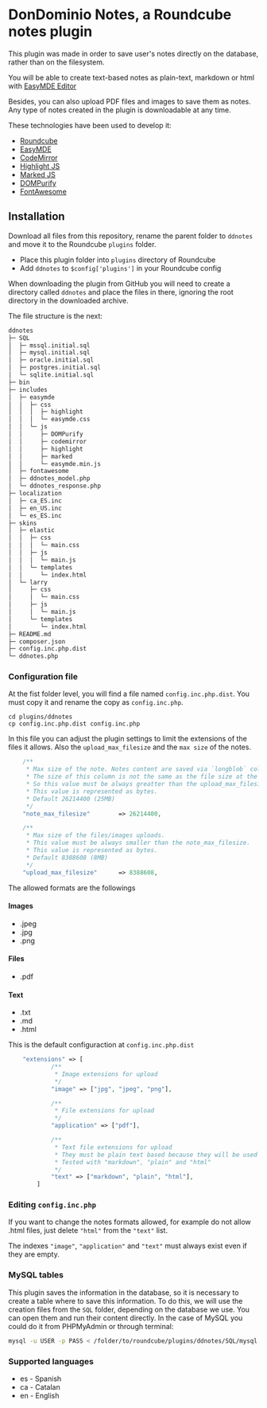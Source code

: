 # DonDominio Notes, a Roundcube notes plugin

This plugin was made in order to save user's notes directly on the database, rather than on the filesystem.

You will be able to create text-based notes as plain-text, markdown or html with [EasyMDE Editor](https://github.com/Ionaru/easy-markdown-editor)

Besides, you can also upload PDF files and images to save them as notes. Any type of notes created in the plugin is downloadable at any time.

These technologies have been used to develop it:

- [Roundcube](https://github.com/roundcube/roundcubemail)
- [EasyMDE](https://github.com/Ionaru/easy-markdown-editor)
- [CodeMirror](https://github.com/codemirror/CodeMirror)
- [Highlight JS](https://github.com/highlightjs/highlight.js/)
- [Marked JS](https://github.com/markedjs/marked)
- [DOMPurify](https://github.com/cure53/DOMPurify)
- [FontAwesome](https://fontawesome.com/)

## Installation

Download all files from this repository, rename the parent folder to `ddnotes` and move it to the Roundcube `plugins` folder. 
- Place this plugin folder into `plugins` directory of Roundcube
- Add `ddnotes` to `$config['plugins']` in your Roundcube config

When downloading the plugin from GitHub you will need to create a directory called `ddnotes` and place the files in there, ignoring the root directory in the downloaded archive.


The file structure is the next:

```bash
ddnotes                                                 
├─ SQL                                                  
│  ├─ mssql.initial.sql                                 
│  ├─ mysql.initial.sql                                 
│  ├─ oracle.initial.sql                                
│  ├─ postgres.initial.sql                              
│  └─ sqlite.initial.sql                                
├─ bin                                                  
├─ includes                                             
│  ├─ easymde                                           
│  │  ├─ css                                            
│  │  │  ├─ highlight                      
│  │  │  └─ easymde.css                                 
│  │  └─ js                                             
│  │     ├─ DOMPurify                                   
│  │     ├─ codemirror                                  
│  │     ├─ highlight                                   
│  │     ├─ marked                                      
│  │     └─ easymde.min.js                              
│  ├─ fontawesome                                       
│  ├─ ddnotes_model.php                                 
│  └─ ddnotes_response.php                              
├─ localization                                         
│  ├─ ca_ES.inc                                         
│  ├─ en_US.inc                                         
│  └─ es_ES.inc                                         
├─ skins                                                
│  ├─ elastic                                           
│  │  ├─ css                                            
│  │  │  └─ main.css                                    
│  │  ├─ js                                             
│  │  │  └─ main.js                                     
│  │  └─ templates                                      
│  │     └─ index.html                                  
│  └─ larry                                             
│     ├─ css                                            
│     │  └─ main.css                                    
│     ├─ js                                             
│     │  └─ main.js                                     
│     └─ templates                                      
│        └─ index.html                                  
├─ README.md                                            
├─ composer.json                                        
├─ config.inc.php.dist                                  
└─ ddnotes.php                                          
```

### Configuration file

At the fist folder level, you will find a file named `config.inc.php.dist`. You must copy it and rename the copy as `config.inc.php`.


```
cd plugins/ddnotes
cp config.inc.php.dist config.inc.php
```

In this file you can adjust the plugin settings to limit the extensions of the files it allows. Also the `upload_max_filesize` and the `max size` of the notes.

```php
    /**
     * Max size of the note. Notes content are saved via `longblob` column type.
     * The size of this column is not the same as the file size at the computer filesystem.
     * So this value must be always greatter than the upload_max_filesize.
     * This value is represented as bytes.
     * Default 26214400 (25MB)
     */
    "note_max_filesize"        => 26214400,

    /**
     * Max size of the files/images uploads.
     * This value must be always smaller than the note_max_filesize.
     * This value is represented as bytes.
     * Default 8388608 (8MB)
     */
    "upload_max_filesize"      => 8388608,
```

The allowed formats are the followings

#### Images
- .jpeg
- .jpg
- .png

#### Files
- .pdf

#### Text
- .txt
- .md
- .html

This is the default configuraction at `config.inc.php.dist`
```php
    "extensions" => [
            /** 
             * Image extensions for upload
             */ 
            "image" => ["jpg", "jpeg", "png"],

            /**
             * File extensions for upload
             */
            "application" => ["pdf"],

            /**
             * Text file extensions for upload
             * They must be plain text based because they will be used with the EasyMDE
             * Tested with "markdown", "plain" and "html"
             */
            "text" => ["markdown", "plain", "html"],
        ]
```

### Editing `config.inc.php`

If you want to change the notes formats allowed, for example do not allow .html files, just delete `"html"` from the `"text"` list.

The indexes `"image"`, `"application"` and `"text"` must always exist even if they are empty.

### MySQL tables

This plugin saves the information in the database, so it is necessary to create a table where to save this information. To do this, we will use the creation files from the `SQL` folder, depending on the database we use. You can open them and run their content directly. In the case of MySQL you could do it from PHPMyAdmin or through terminal:

```bash
mysql -u USER -p PASS < /folder/to/roundcube/plugins/ddnotes/SQL/mysql.initial.sql
```

### Supported languages

- es - Spanish
- ca - Catalan
- en - English